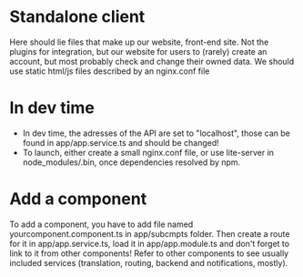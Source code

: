 # Standalone client
Here should lie files that make up our website, front-end site. Not the plugins for integration, but our website for users to (rarely) create an account, but most probably check and change their owned data.
We should use static html/js files described by an nginx.conf file

# In dev time
- In dev time, the adresses of the API are set to "localhost", those can be found in app/app.service.ts and should be changed!
- To launch, either create a small nginx.conf file, or use lite-server in node_modules/.bin, once dependencies resolved by npm.

# Add a component
To add a component, you have to add file named yourcomponent.component.ts in app/subcmpts folder. Then create a route for it in app/app.service.ts, load it in app/app.module.ts and don't forget to link to it from other components!
Refer to other components to see usually included services (translation, routing, backend and notifications, mostly).